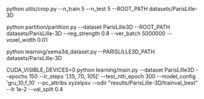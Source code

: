 python utils/crop.py --n_train 5 --n_test 5 --ROOT_PATH datasets/ParisLille-3D

python partition/partition.py --dataset ParisLille3D --ROOT_PATH datasets/ParisLille-3D --reg_strength 0.8 --ver_batch 5000000 --voxel_width 0.01

python learning/sema3d_dataset.py --PARISLILLE3D_PATH datasets/ParisLille-3D

CUDA_VISIBLE_DEVICES=0 python learning/main.py --dataset ParisLille3D --epochs 150 --lr_steps '[35, 70, 105]' --test_nth_epoch 300 --model_config 'gru_10,f_10' --pc_attribs xyzelpsv --odir "results/ParisLille-3D/trainval_best" --lr 1e-2 --val_split 0.4


